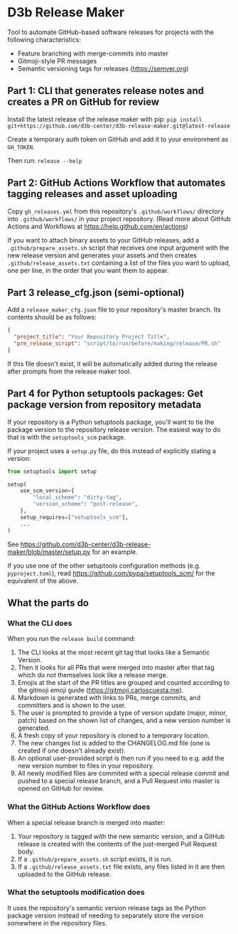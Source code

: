 # D3b Release Maker

Tool to automate GitHub-based software releases for projects with the following
characteristics:

- Feature branching with merge-commits into master
- Gitmoji-style PR messages
- Semantic versioning tags for releases (<https://semver.org>)

## Part 1: CLI that generates release notes and creates a PR on GitHub for review

Install the latest release of the release maker with pip:
`pip install git+https://github.com/d3b-center/d3b-release-maker.git@latest-release`

Create a temporary auth token on GitHub and add it to your environment as
`GH_TOKEN`.

Then run: `release --help`

## Part 2: GitHub Actions Workflow that automates tagging releases and asset uploading

Copy `gh_releases.yml` from this repository's `.github/workflows/` directory
into `.github/workflows/` in your project repository. (Read more about GitHub
Actions and Workflows at <https://help.github.com/en/actions>)

If you want to attach binary assets to your GitHub releases, add a
`.github/prepare_assets.sh` script that receives one input argument with the
new release version and generates your assets and then creates
`.github/release_assets.txt` containing a list of the files you want to upload,
one per line, in the order that you want them to appear.

## Part 3 release_cfg.json (semi-optional)

Add a `release_maker_cfg.json` file to your repository's master branch. Its
contents should be as follows:

```json
{
  "project_title": "Your Repository Project Title",
  "pre_release_script": "script/to/run/before/making/release/PR.sh"
}
```

If this file doesn't exist, it will be automatically added during the release
after prompts from the release maker tool.

## Part 4 for Python setuptools packages: Get package version from repository metadata

If your repository is a Python setuptools package, you'll want to tie the
package version to the repository release version. The easiest way to do that
is with the `setuptools_scm` package.

If your project uses a `setup.py` file, do this instead of explicitly stating a
version:

```Python
from setuptools import setup

setup(
    use_scm_version={
        "local_scheme": "dirty-tag",
        "version_scheme": "post-release",
    },
    setup_requires=["setuptools_scm"],
    ...
)
```

See <https://github.com/d3b-center/d3b-release-maker/blob/master/setup.py> for
an example.

If you use one of the other setuptools configuration methods (e.g.
`pyproject.toml`), read <https://github.com/pypa/setuptools_scm/> for the
equivalent of the above.

## What the parts do

### What the CLI does

When you run the `release build` command:

1. The CLI looks at the most recent git tag that looks like a Semantic Version.
2. Then it looks for all PRs that were merged into master after that tag which
   do not themselves look like a release merge.
3. Emojis at the start of the PR titles are grouped and counted according to
   the gitmoji emoji guide (<https://gitmoji.carloscuesta.me>).
4. Markdown is generated with links to PRs, merge commits, and committers and is
   shown to the user.
5. The user is prompted to provide a type of version update (major, minor,
   patch) based on the shown list of changes, and a new version number is
   generated.
6. A fresh copy of your repository is cloned to a temporary location.
7. The new changes list is added to the CHANGELOG.md file (one is created if
   one doesn't already exist).
8. An optional user-provided script is then run if you need to e.g. add the new
   version number to files in your repository.
9. All newly modified files are commited with a special release commit and
   pushed to a special release branch, and a Pull Request into master is opened
   on GitHub for review.

### What the GitHub Actions Workflow does

When a special release branch is merged into master:

1. Your repository is tagged with the new semantic version, and a GitHub
   release is created with the contents of the just-merged Pull Request body.
2. If a `.github/prepare_assets.sh` script exists, it is run.
3. If a `.github/release_assets.txt` file exists, any files listed in it are
   then uploaded to the GitHub release.

### What the setuptools modification does

It uses the repository's semantic version release tags as the Python package
version instead of needing to separately store the version somewhere in the
repository files.
